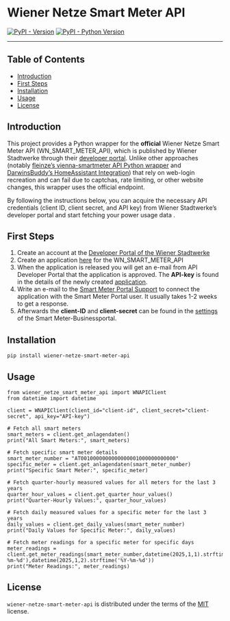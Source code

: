 # Wiener Netze Smart Meter API

[![PyPI - Version](https://img.shields.io/pypi/v/wiener-netze-smart-meter-api.svg)](https://pypi.org/project/wiener-netze-smart-meter-api)
[![PyPI - Python Version](https://img.shields.io/pypi/pyversions/wiener-netze-smart-meter-api.svg)](https://pypi.org/project/wiener-netze-smart-meter-api)

-----

## Table of Contents

- [Introduction](#introduction)
- [First Steps](#firststeps)
- [Installation](#installation)
- [Usage](#usage)
- [License](#license)

## Introduction
This project provides a Python wrapper for the **official** Wiener Netze Smart Meter API (WN_SMART_METER_API), which is published by Wiener Stadtwerke through their [developer portal](https://api-portal.wienerstadtwerke.at/). Unlike other approaches (notably [fleinze’s vienna-smartmeter API Python wrapper](https://github.com/fleinze/vienna-smartmeter) and [DarwinsBuddy’s HomeAssistant Integration](https://github.com/DarwinsBuddy/WienerNetzeSmartmeter)) that rely on web-login recreation and can fail due to captchas, rate limiting, or other website changes, this wrapper uses the official endpoint.

By following the instructions below, you can acquire the necessary API credentials (client ID, client secret, and API key) from Wiener Stadtwerke’s developer portal and start fetching your power usage data .

## First Steps

1. Create an account at the [Developer Portal of the Wiener Stadtwerke](https://api-portal.wienerstadtwerke.at/)
2. Create an application [here](https://api-portal.wienerstadtwerke.at/portal/applications/create) for the WN_SMART_METER_API
3. When the application is released you will get an e-mail from API Developer Portal that the application is approved. The **API-key** is found in the details of the newly created [application](https://api-portal.wienerstadtwerke.at/portal/applications).
4. Write an e-mail to the [Smart Meter Portal Support](mailto:support.sm-portal@wienit.at?subject=Anfrage%20zur%20%C3%9Cberpr%C3%BCfung%20und%20Fertigstellung%20der%20Anmeldung%20zur%20Smart%20Meter-Public%20API&body=Ich%20bitte%20um%20%C3%9Cberpr%C3%BCfung%20und%20Fertigstellung%20der%20Anmeldung%20zur%20Smart%20Meter-Public%20API%0A%0AApplikationsname%20%28aus%20dem%20WSTW%20Developer-Portal%29%3A%20%5BName%20of%20application%20created%20at%20the%20Developer%20Portal%20of%20the%20Wiener%20Stadtwerke%5D%0A%0ASmart%20Meter-Portal%20E-Mail-Adresse%3A%20%5BE-mail%20address%20of%20Smart%20Meter%20Portal%20user%5D) to connect the application with the Smart Meter Portal user. It usually takes 1-2 weeks to get a response.
5. Afterwards the **client-ID** and **client-secret** can be found in the [settings](https://smartmeter-business.wienernetze.at/einstellungen) of the Smart Meter-Businessportal. 


## Installation

```console
pip install wiener-netze-smart-meter-api
```

## Usage
```console
from wiener_netze_smart_meter_api import WNAPIClient
from datetime import datetime

client = WNAPIClient(client_id="client-id", client_secret="client-secret", api_key="API-key")

# Fetch all smart meters
smart_meters = client.get_anlagendaten()
print("All Smart Meters:", smart_meters)

# Fetch specific smart meter details
smart_meter_number = "AT0010000000000000001000000000000"
specific_meter = client.get_anlagendaten(smart_meter_number)
print("Specific Smart Meter:", specific_meter)

# Fetch quarter-hourly measured values for all meters for the last 3 years
quarter_hour_values = client.get_quarter_hour_values()
print("Quarter-Hourly Values:", quarter_hour_values)

# Fetch daily measured values for a specific meter for the last 3 years
daily_values = client.get_daily_values(smart_meter_number)
print("Daily Values for Specific Meter:", daily_values)

# Fetch meter readings for a specific meter for specific days
meter_readings = client.get_meter_readings(smart_meter_number,datetime(2025,1,1).strftime('%Y-%m-%d'),datetime(2025,1,2).strftime('%Y-%m-%d'))
print("Meter Readings:", meter_readings)

```

## License

`wiener-netze-smart-meter-api` is distributed under the terms of the [MIT](https://spdx.org/licenses/MIT.html) license.
